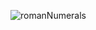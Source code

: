 ![romanNumerals](https://github.com/JillCBoyer/roman-numeral-converter/assets/118134659/ac26c18a-fe1c-4e45-a17e-23aca19fdd8e)
